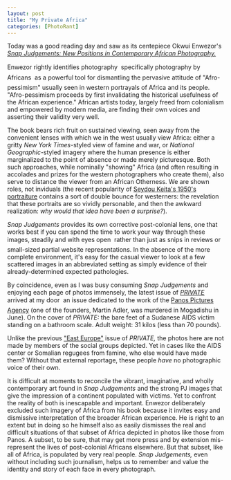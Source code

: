 ```yaml
---
layout: post
title: "My Private Africa"
categories: [PhotoRant]
---
```

Today was a good reading day and saw as its centepiece Okwui Enwezor's <a href="http://www.photoeye.com/templates/mShowDetailsbyCat.cfm?Catalog=dp386&CFID=4740042&CFTOKEN=11251732"><cite>Snap Judgements: New Positions in Contemporary African Photography.</cite></a>


<!--more-->
Enwezor rightly identifies photography &#151; specifically photography by Africans &#151; as a powerful tool for dismantling the pervasive attitude of "Afro-pessimism" usually seen in western portrayals of Africa and its people. "Afro-pessimism proceeds by first invalidating the historical usefulness of the African experience." African artists today, largely freed from colonialism and empowered by modern media, are finding their own voices and asserting their validity very well.

The book bears rich fruit on sustained viewing, seen away from the convenient lenses with which we in the west usually view Africa: either a gritty <cite>New York Times</cite>-styled view of famine and war, or <cite>National Geographic</cite>-styled imagery where the human presence is either marginalized to the point of absence or made merely picturesque. Both such approaches, while nominally "showing" Africa (and often resulting in accolades and prizes for the western photographers who create them), also serve to distance the viewer from an African Otherness. We are shown roles, not inviduals (the recent popularity of <a href="http://zonezero.com/exposiciones/fotografos/keita/default.html">Seydou Keita's 1950's portraiture</a> contains a sort of double bounce for westerners: the revelation that these portraits are so vividly personable, and then the awkward realization: <i>why would that idea have been a surprise?</i>). 

<cite>Snap Judgements</cite> provides its own corrective post-colonial lens, one that works best if you can spend the time to work your way through these images, steadily and with eyes open &#151; rather than just as snips in reviews or small-sized partial website representations. In the absence of the more complete environment, it's easy for the casual viewer to look at a few scattered images in an abbreviated setting as simply evidence of their already-determined expected pathologies.

By coincidence, even as I was busy consuming <cite>Snap Judgements</cite> and enjoying each page of photos immensely, the latest issue of <a href="http://www.privatephotoreview.com/"><cite>PRIVATE</cite></a> arrived at my door &#151; an issue dedicated to the work of the <a href="http://www.panos.co.uk/">Panos Pictures Agency</a> (one of the founders, Martin Adler, was murdered in Mogadishu in June). On the cover of <cite>PRIVATE:</cite> the bare feet of a Sudanese AIDS victim standing on a bathroom scale. Adult weight: 31 kilos (less than 70 pounds). 

Unlike the previous <a href="{{ site.baseurl }}{% post_url 2006-08-28-Private-Crossings %}">"East Europe"</a> issue of <cite>PRIVATE,</cite> the photos here are not made by members of the social groups depicted. Yet in cases like the AIDS center or Somalian regugees from famine, who else would have made them? Without that external reportage, these people <i>have</i> no photographic voice of their own.

It is difficult at moments to reconcile the vibrant, imaginative, and wholly contemporary art found in <cite>Snap Judgements</cite> and the strong PJ images that give the impression of a continent populated with victims. Yet to confront the reality of both is inescapable and important. Enwezor deliberately excluded such imagery of Africa from his book because it invites easy and dismissive interpretation of the broader African experience. He is right to an extent but in doing so he himself also as easily dismisses the real and difficult situations of that subset of Africa depicted in photos like those from Panos. A subset, to be sure, that may get more press and by extension mis-represent the lives of post-colonial Africans elsewhere. But that subset, like all of Africa, is populated by very real people. <cite>Snap Judgements,</cite> even without including such journalism, helps us to remember and value the identity and story of each face in every photograph.

